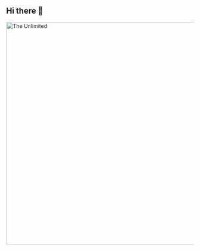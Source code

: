 ## Hi there 👋

<img src="https://media1.tenor.com/m/f8G3Sf79TykAAAAd/berserk.gif" alt="The Unlimited" width="600">

